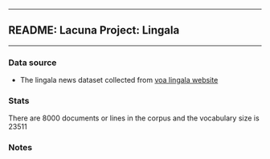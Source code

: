 ______________________________________________
## README: Lacuna Project: Lingala
______________________________________________


### Data source

- The lingala news dataset collected from [voa lingala website](www.voalingala.com) 


### Stats

There are 8000 documents or lines in the corpus and the vocabulary size is 23511

### Notes
